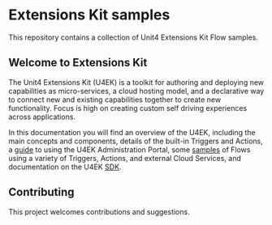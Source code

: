 # Extensions Kit samples

This repository contains a collection of Unit4 Extensions Kit Flow samples.



## Welcome to Extensions Kit

The Unit4 Extensions Kit (U4EK) is a toolkit for authoring and deploying new capabilities as micro-services, a cloud hosting model, and a declarative way to connect new and existing capabilities together to create new functionality. Focus is high on creating custom self driving experiences across applications.

In this documentation you will find an overview of the U4EK, including the main concepts and components, details of the built-in Triggers and Actions, a [guide](https://docs-external.u4pp.com/extensions-kit/guides/portal/overview/) to using the U4EK Administration Portal, some [samples](https://docs-external.u4pp.com/extensions-kit/samples/overview/) of Flows using a variety of Triggers, Actions, and external Cloud Services, and documentation on the U4EK [SDK](https://docs-external.u4pp.com/extensions-kit/sdk/hosted/overview/).



## Contributing

This project welcomes contributions and suggestions.